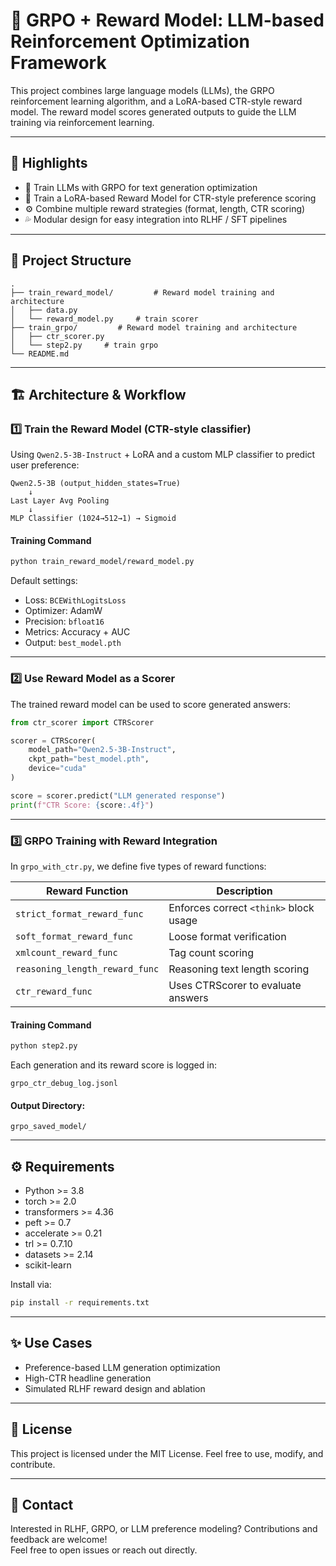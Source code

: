 # 🧠 GRPO + Reward Model: LLM-based Reinforcement Optimization Framework

This project combines large language models (LLMs), the GRPO reinforcement learning algorithm, and a LoRA-based CTR-style reward model. The reward model scores generated outputs to guide the LLM training via reinforcement learning.

---

## 📌 Highlights

- 🚀 Train LLMs with GRPO for text generation optimization  
- 🧠 Train a LoRA-based Reward Model for CTR-style preference scoring  
- ⚙️ Combine multiple reward strategies (format, length, CTR scoring)  
- 💦 Modular design for easy integration into RLHF / SFT pipelines  

---

## 📁 Project Structure

```
.
├── train_reward_model/         # Reward model training and architecture
│   ├── data.py
│   └── reward_model.py     # train scorer
├── train_grpo/         # Reward model training and architecture
│   ├── ctr_scorer.py
│   └── step2.py     # train grpo
└── README.md
```

---

## 🏗️ Architecture & Workflow

### 1️⃣ Train the Reward Model (CTR-style classifier)

Using `Qwen2.5-3B-Instruct` + LoRA and a custom MLP classifier to predict user preference:

```
Qwen2.5-3B (output_hidden_states=True)
    ↓
Last Layer Avg Pooling
    ↓
MLP Classifier (1024→512→1) → Sigmoid
```

#### Training Command

```bash
python train_reward_model/reward_model.py
```

Default settings:

- Loss: `BCEWithLogitsLoss`
- Optimizer: AdamW
- Precision: `bfloat16`
- Metrics: Accuracy + AUC
- Output: `best_model.pth`

---

### 2️⃣ Use Reward Model as a Scorer

The trained reward model can be used to score generated answers:

```python
from ctr_scorer import CTRScorer

scorer = CTRScorer(
    model_path="Qwen2.5-3B-Instruct",
    ckpt_path="best_model.pth",
    device="cuda"
)

score = scorer.predict("LLM generated response")
print(f"CTR Score: {score:.4f}")
```

---

### 3️⃣ GRPO Training with Reward Integration

In `grpo_with_ctr.py`, we define five types of reward functions:

| Reward Function | Description |
|------------------|-------------|
| `strict_format_reward_func` | Enforces correct `<think>` block usage |
| `soft_format_reward_func`   | Loose format verification |
| `xmlcount_reward_func`      | Tag count scoring |
| `reasoning_length_reward_func` | Reasoning text length scoring |
| `ctr_reward_func`           | Uses CTRScorer to evaluate answers |

#### Training Command

```bash
python step2.py
```

Each generation and its reward score is logged in:

```
grpo_ctr_debug_log.jsonl
```

#### Output Directory:

```
grpo_saved_model/
```

---

## ⚙️ Requirements

- Python >= 3.8  
- torch >= 2.0  
- transformers >= 4.36  
- peft >= 0.7  
- accelerate >= 0.21  
- trl >= 0.7.10  
- datasets >= 2.14  
- scikit-learn  

Install via:

```bash
pip install -r requirements.txt
```

---

## ✨ Use Cases

- Preference-based LLM generation optimization  
- High-CTR headline generation  
- Simulated RLHF reward design and ablation  

---

## 🪪 License

This project is licensed under the MIT License. Feel free to use, modify, and contribute.

---

## 🤝 Contact

Interested in RLHF, GRPO, or LLM preference modeling? Contributions and feedback are welcome!  
Feel free to open issues or reach out directly.
